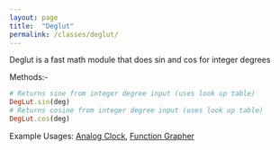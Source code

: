 ```yaml
---
layout: page
title:  "Deglut"
permalink: /classes/deglut/
---
```


Deglut is a fast math module that does sin and cos for integer degrees

Methods:-
```ruby
# Returns sine from integer degree input (uses look up table)
DegLut.sin(deg)
# Returns cosine from integer degree input (uses look up table)
DegLut.cos(deg)
```

Example Usages: [Analog Clock][clock], [Function Grapher][grapher]

[clock]: https://github.com/ruby-processing/picrate-examples/blob/master/library/fastmath/clock.rb
[grapher]: https://github.com/ruby-processing/picrate-examples/blob/master/contributed/grapher.rb
